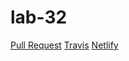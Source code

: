 # lab-32
[Pull Request](https://github.com/Schwamman-401-advanced-javascript/lab-32/pull/1) 
[Travis](https://www.travis-ci.com/Schwamman-401-advanced-javascript/lab-32) 
[Netlify]()
